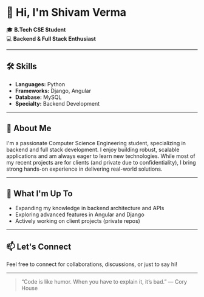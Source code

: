 # 👋 Hi, I'm Shivam Verma

🎓 **B.Tech CSE Student**  
💻 **Backend & Full Stack Enthusiast**

---

## 🛠️ Skills

- **Languages:** Python  
- **Frameworks:** Django, Angular  
- **Database:** MySQL  
- **Specialty:** Backend Development

---

## 🚀 About Me

I'm a passionate Computer Science Engineering student, specializing in backend and full stack development. I enjoy building robust, scalable applications and am always eager to learn new technologies. While most of my recent projects are for clients (and private due to confidentiality), I bring strong hands-on experience in delivering real-world solutions.

---

## 🌱 What I'm Up To

- Expanding my knowledge in backend architecture and APIs
- Exploring advanced features in Angular and Django
- Actively working on client projects (private repos)

---

## 📫 Let's Connect

Feel free to connect for collaborations, discussions, or just to say hi!

---

> “Code is like humor. When you have to explain it, it’s bad.” — Cory House

